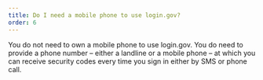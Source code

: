 ```yaml
---
title: Do I need a mobile phone to use login.gov?
order: 6
---
```


You do not need to own a mobile phone to use login.gov. You do need to provide a phone number – either a landline or a mobile phone – at which you can receive security codes every time you sign in either by SMS or phone call.
